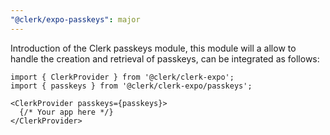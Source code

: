 ```yaml
---
"@clerk/expo-passkeys": major
---
```


Introduction of the Clerk passkeys module, this module will a allow to handle the creation and retrieval of passkeys, can be integrated as follows:

```tsx
import { ClerkProvider } from '@clerk/clerk-expo';
import { passkeys } from '@clerk/clerk-expo/passkeys';

<ClerkProvider passkeys={passkeys}>
  {/* Your app here */}
</ClerkProvider>
``` 